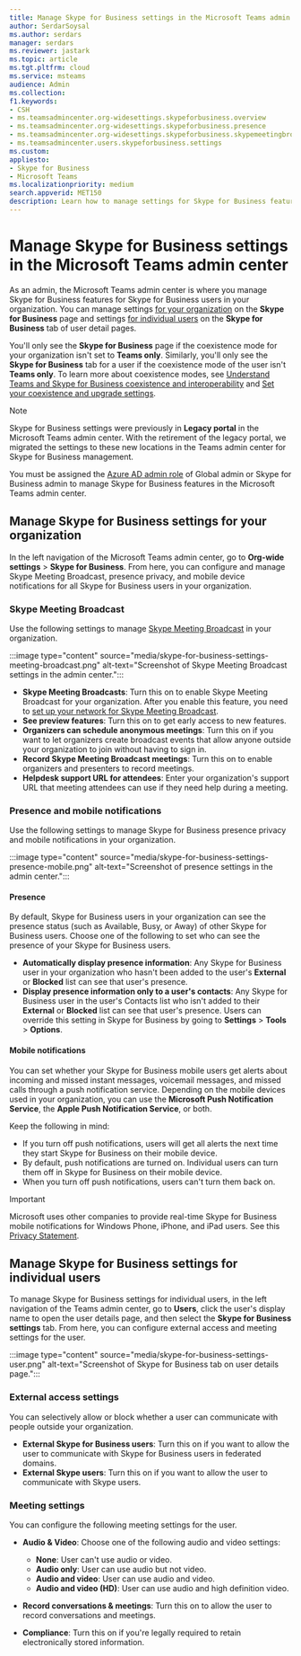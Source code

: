 ```yaml
---
title: Manage Skype for Business settings in the Microsoft Teams admin center
author: SerdarSoysal
ms.author: serdars
manager: serdars
ms.reviewer: jastark
ms.topic: article
ms.tgt.pltfrm: cloud
ms.service: msteams
audience: Admin
ms.collection: 
f1.keywords:
- CSH
- ms.teamsadmincenter.org-widesettings.skypeforbusiness.overview
- ms.teamsadmincenter.org-widesettings.skypeforbusiness.presence
- ms.teamsadmincenter.org-widesettings.skypeforbusiness.skypemeetingbroadcast
- ms.teamsadmincenter.users.skypeforbusiness.settings
ms.custom: 
appliesto: 
- Skype for Business
- Microsoft Teams
ms.localizationpriority: medium
search.appverid: MET150
description: Learn how to manage settings for Skype for Business features in the Microsoft Teams admin center. 
---
```


# Manage Skype for Business settings in the Microsoft Teams admin center

<!-- Bookmark used by Context Sensitive Help (CSH). Do not delete. -->
<a name="sfb-settings"> </a>
<!-- Do not remove the bookmark link above. -->

As an admin, the Microsoft Teams admin center is where you manage Skype for Business features for Skype for Business users in your organization. You can manage settings [for your organization](#manage-skype-for-business-settings-for-your-organization) on the **Skype for Business** page and settings [for individual users](#manage-skype-for-business-settings-for-individual-users) on the **Skype for Business** tab of user detail pages.

You'll only see the **Skype for Business** page if the coexistence mode for your organization isn't set to **Teams only**. Similarly, you'll only see the **Skype for Business** tab for a user if the coexistence mode of the user isn't **Teams only**. To learn more about coexistence modes, see [Understand Teams and Skype for Business coexistence and interoperability](teams-and-skypeforbusiness-coexistence-and-interoperability.md) and [Set your coexistence and upgrade settings](setting-your-coexistence-and-upgrade-settings.md).

> [!NOTE]
> Skype for Business settings were previously in **Legacy portal** in the Microsoft Teams admin center. With the retirement of the legacy portal, we migrated the settings to these new locations in the Teams admin center for Skype for Business management.

You must be assigned the [Azure AD admin role](/azure/active-directory/roles/permissions-reference) of Global admin or Skype for Business admin to manage Skype for Business features in the Microsoft Teams admin center.

## Manage Skype for Business settings for your organization

In the left navigation of the Microsoft Teams admin center, go to **Org-wide settings** > **Skype for Business**. From here, you can configure and manage Skype Meeting Broadcast, presence privacy, and mobile device notifications for all Skype for Business users in your organization.

### Skype Meeting Broadcast

<!-- Bookmark used by Context Sensitive Help (CSH). Do not delete. -->
<a name="sfb-org-wide-broadcast"> </a>
<!-- Do not remove the bookmark link above. -->

Use the following settings to manage [Skype Meeting Broadcast](https://support.microsoft.com/office/what-is-a-skype-meeting-broadcast-c472c76b-21f1-4e4b-ab58-329a6c33757d) in your organization.

:::image type="content" source="media/skype-for-business-settings-meeting-broadcast.png" alt-text="Screenshot of Skype Meeting Broadcast settings in the admin center.":::

- **Skype Meeting Broadcasts**: Turn this on to enable Skype Meeting Broadcast for your organization. After you enable this feature, you need to [set up your network for Skype Meeting Broadcast](/skypeforbusiness/set-up-your-network-for-skype-meeting-broadcast/set-up-your-network-for-skype-meeting-broadcast).
- **See preview features**: Turn this on to get early access to new features.
- **Organizers can schedule anonymous meetings**: Turn this on if you want to let organizers create broadcast events that allow anyone outside your organization to join without having to sign in. 
- **Record Skype Meeting Broadcast meetings**: Turn this on to enable organizers and presenters to record meetings.  
- **Helpdesk support URL for attendees**: Enter your organization's support URL that meeting attendees can use if they need help during a meeting.

### Presence and mobile notifications

<!-- Bookmark used by Context Sensitive Help (CSH). Do not delete. -->
<a name="sfb-org-wide-presence-mobile"> </a>
<!-- Do not remove the bookmark link above. -->


Use the following settings to manage Skype for Business presence privacy and mobile notifications in your organization.

:::image type="content" source="media/skype-for-business-settings-presence-mobile.png" alt-text="Screenshot of presence settings in the admin center.":::

#### Presence

By default, Skype for Business users in your organization can see the presence status (such as Available, Busy, or Away) of other Skype for Business users. Choose one of the following to set who can see the presence of your Skype for Business users.

- **Automatically display presence information**: Any Skype for Business user in your organization who hasn't been added to the user's **External** or **Blocked** list can see that user's presence.
- **Display presence information only to a user's contacts**: Any Skype for Business user in the user's Contacts list who isn't added to their **External** or **Blocked** list can see that user's presence. Users can override this setting in Skype for Business by going to **Settings** > **Tools** > **Options**.

#### Mobile notifications

You can set whether your Skype for Business mobile users get alerts about incoming and missed instant messages, voicemail messages, and missed calls through a push notification service. Depending on the mobile devices used in your organization, you can use the **Microsoft Push Notification Service**, the **Apple Push Notification Service**, or both.

Keep the following in mind:

- If you turn off push notifications, users will get all alerts the next time they start Skype for Business on their mobile device.
- By default, push notifications are turned on. Individual users can turn them off in Skype for Business on their mobile device.
- When you turn off push notifications, users can't turn them back on. 

> [!IMPORTANT]
> Microsoft uses other companies to provide real-time Skype for Business mobile notifications for Windows Phone, iPhone, and iPad users. See this [Privacy Statement](https://go.microsoft.com/fwlink/p/?linkid=247732).

## Manage Skype for Business settings for individual users

<!-- Bookmark used by Context Sensitive Help (CSH). Do not delete. -->
<a name="sfb-user-settings"> </a>
<!-- Do not remove the bookmark link above. -->

To manage Skype for Business settings for individual users, in the left navigation of the Teams admin center, go to **Users**, click the user's display name to open the user details page, and then select the **Skype for Business settings** tab. From here, you can configure external access and meeting settings for the user.

:::image type="content" source="media/skype-for-business-settings-user.png" alt-text="Screenshot of Skype for Business tab on user details page.":::

### External access settings

You can selectively allow or block whether a user can communicate with people outside your organization.

- **External Skype for Business users**: Turn this on if you want to allow the user to communicate with Skype for Business users in federated domains.
- **External Skype users**: Turn this on if you want to allow the user to communicate with Skype users. 

### Meeting settings

You can configure the following meeting settings for the user.

- **Audio & Video**: Choose one of the following audio and video settings:

    - **None**: User can't use audio or video.
    - **Audio only**: User can use audio but not video.
    - **Audio and video**: User can use audio and video.
    - **Audio and video (HD)**: User can use audio and high definition video.
    
- **Record conversations & meetings**: Turn this on to allow the user to record conversations and meetings.
- **Compliance**: Turn this on if you're legally required to retain electronically stored information.